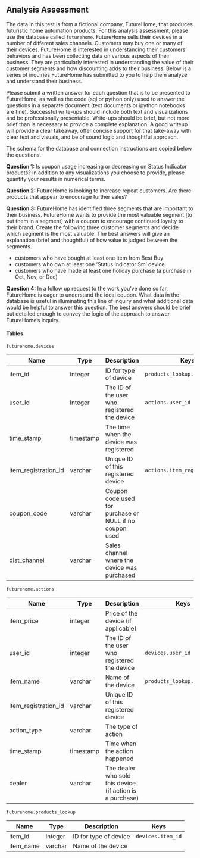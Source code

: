 ## Analysis Assessment

The data in this test is from a fictional company, FutureHome, that produces futuristic home automation products. For this analysis assessment, please use the database called `futurehome`. FutureHome sells their devices in a number of different sales channels. Customers may buy one or many of their devices.  FutureHome is interested in understanding their customers’ behaviors and has been collecting data on various aspects of their business. They are particularly interested in understanding the value of their customer segments and how discounting adds to their business. Below is a series of inquiries FutureHome has submitted to you to help them analyze and understand their business.

Please submit a written answer for each question that is to be presented to FutureHome, as well as the code (sql or python only) used to answer the questions in a separate document (text documents or ipython notebooks are fine). Successful write-ups should include both text and visualizations and be professionally presentable. Write-ups should be brief, but not more brief than is necessary to provide a complete explanation. A good writeup will provide a clear takeaway, offer concise support for that take-away with clear text and visuals, and be of sound logic and thoughtful approach. 

The schema for the database and connection instructions are copied below the questions.


__Question 1:__ Is coupon usage increasing or decreasing on Status Indicator products?  In addition to any visualizations you choose to provide, please quantify your results in numerical terms.

__Question 2:__ FutureHome is looking to increase repeat customers. Are there products that appear to encourage further sales?

__Question 3:__ FutureHome has identified three segments that are important to their business.  FutureHome wants to provide the most valuable segment [to put them in a segment] with a coupon to encourage continued loyalty to their brand. Create the following three customer segments and decide which segment is the most valuable.  The best answers will give an explanation (brief and thoughtful) of how value is judged between the segments.
- customers who have bought at least one item from Best Buy
- customers who own at least one ‘Status Indicator Sm’ device
- customers who have made at least one holiday purchase (a purchase in Oct, Nov, or Dec)

__Question 4:__ In a follow up request to the work you’ve done so far, FutureHome is eager to understand the ideal coupon.  What data in the database is useful in illuminating this line of inquiry and what additional data would be helpful to answer this question.  The best answers should be brief but detailed enough to convey the logic of the approach to answer FutureHome’s inquiry.

#### Tables

`futurehome.devices`

| Name | Type | Description | Keys |
| ----- |-----|-----| -----|
|item_id |integer |ID for type of device |`products_lookup.item_id`|
|user_id|integer|The ID of the user who registered the device|`actions.user_id`|
|time_stamp|timestamp|The time when the device was registered||
|item_registration_id|varchar|Unique ID of this registered device|`actions.item_registration_id`|
|coupon_code|varchar|Coupon code used for purchase or NULL if no coupon used||
|dist_channel|varchar|Sales channel where the device was purchased|||

`futurehome.actions`

| Name | Type | Description | Keys |
| ----- |-----|-----| -----|
|item_price|integer|Price of the device (if applicable)||
|user_id|integer|The ID of the user who registered the device|`devices.user_id`|
|item_name|varchar|Name of the device|`products_lookup.item_name`|
|item_registration_id|varchar|Unique ID of this registered device||
|action_type|varchar|The type of action||
|time_stamp|timestamp|Time when the action happened||
|dealer|varchar|The dealer who sold this device (if action is a purchase)|||

`futurehome.products_lookup`

| Name | Type | Description | Keys |
| ----- |-----|-----| -----|
|item_id|integer|ID for type of device|`devices.item_id`|
|item_name|varchar|Name of the device|||
